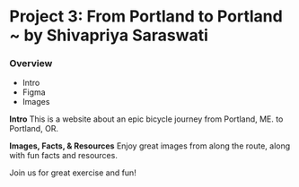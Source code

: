 # Project 3: From Portland to Portland ~ by Shivapriya Saraswati

### Overview
* Intro
* Figma
* Images

**Intro**
This is a website about an epic bicycle journey from Portland, ME. to Portland, OR.

**Images, Facts, & Resources**
Enjoy great images from along the route, along with fun facts and resources.

Join us for great exercise and fun!
